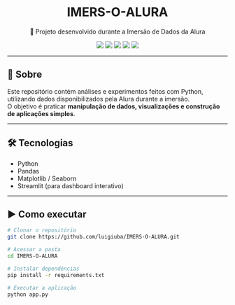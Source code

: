<h1 align="center">IMERS-O-ALURA</h1>

<p align="center">
  🚀 Projeto desenvolvido durante a Imersão de Dados da Alura
</p>

<p align="center">
  <img src="https://img.shields.io/badge/Python-3.10-blue?logo=python" />
  <img src="https://img.shields.io/badge/Pandas-Data%20Analysis-orange?logo=pandas" />
  <img src="https://img.shields.io/badge/Matplotlib-Visualization-green?logo=plotly" />
  <img src="https://img.shields.io/badge/Streamlit-Dashboard-red?logo=streamlit" />
  <img src="https://img.shields.io/badge/GitHub-Repo-black?logo=github" />
</p>

---

## 📌 Sobre
Este repositório contém análises e experimentos feitos com Python, utilizando dados disponibilizados pela Alura durante a imersão.  
O objetivo é praticar **manipulação de dados, visualizações e construção de aplicações simples**.

---

## 🛠️ Tecnologias
- Python  
- Pandas  
- Matplotlib / Seaborn  
- Streamlit (para dashboard interativo)  

---

## ▶️ Como executar
```bash
# Clonar o repositório
git clone https://github.com/luigiuba/IMERS-O-ALURA.git

# Acessar a pasta
cd IMERS-O-ALURA

# Instalar dependências
pip install -r requirements.txt

# Executar a aplicação
python app.py
